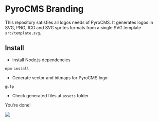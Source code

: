 # PyroCMS Branding


This repository satisfies all logos needs of PyroCMS. It generates logos in SVG, PNG, ICO and SVG sprites formats from a single SVG template `src/template.svg`.

## Install

- Install Node.js dependencies

```
npm install
```

- Generate vector and bitmaps for PyroCMS logo

```
gulp
```

- Check generated files at `assets` folder

You're done!

![](https://raw.githubusercontent.com/pyrocms/branding/master/demo.gif)
